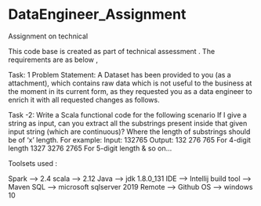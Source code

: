 # DataEngineer_Assignment
Assignment on technical 

This code base is created as part of technical assessment . The requirements are as below ,

Task: 1
Problem Statement: 
A Dataset has been provided to you (as a attachment), which contains raw data 
which is not useful to the business at the moment in its current form, as they 
requested you as a data engineer to enrich it with all requested changes as follows. 

Task -2:
Write a Scala functional code for the following scenario 
If I give a string as input, can you extract all the substrings present inside that given input 
string (which are continuous)?
Where the length of substrings should be of ‘x’ length.
For example: 
Input: 132765
Output:
132
276
765
For 4-digit length 
1327
3276
2765
For 5-digit length & so on…

Toolsets used :


Spark  --> 2.4
scala  --> 2.12
Java  --> jdk 1.8.0_131
IDE  --> Intellij
build tool --> Maven
SQL  --> microsoft sqlserver 2019
Remote  --> Github
OS --> windows 10
